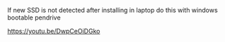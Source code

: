 If new SSD is not detected after  installing in laptop  do this with windows bootable pendrive 

https://youtu.be/DwpCeOiDGko

